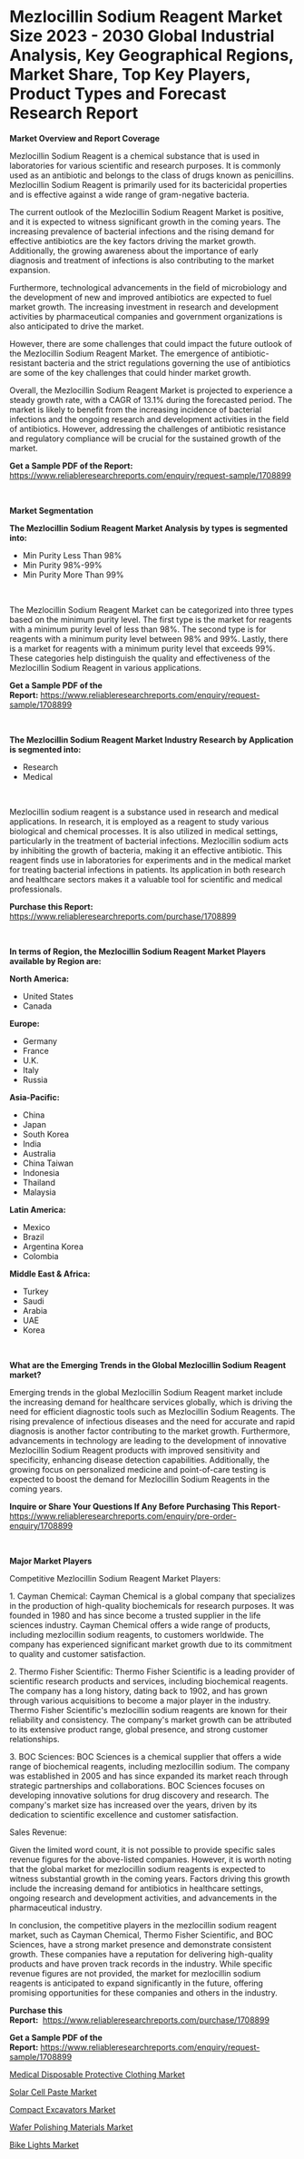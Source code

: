 <p><h1>Mezlocillin Sodium Reagent Market Size 2023 - 2030 Global Industrial Analysis, Key Geographical Regions, Market Share, Top Key Players, Product Types and Forecast Research Report</h1></p><p><strong>Market Overview and Report Coverage</strong></p>
<p><p>Mezlocillin Sodium Reagent is a chemical substance that is used in laboratories for various scientific and research purposes. It is commonly used as an antibiotic and belongs to the class of drugs known as penicillins. Mezlocillin Sodium Reagent is primarily used for its bactericidal properties and is effective against a wide range of gram-negative bacteria.</p><p>The current outlook of the Mezlocillin Sodium Reagent Market is positive, and it is expected to witness significant growth in the coming years. The increasing prevalence of bacterial infections and the rising demand for effective antibiotics are the key factors driving the market growth. Additionally, the growing awareness about the importance of early diagnosis and treatment of infections is also contributing to the market expansion.</p><p>Furthermore, technological advancements in the field of microbiology and the development of new and improved antibiotics are expected to fuel market growth. The increasing investment in research and development activities by pharmaceutical companies and government organizations is also anticipated to drive the market.</p><p>However, there are some challenges that could impact the future outlook of the Mezlocillin Sodium Reagent Market. The emergence of antibiotic-resistant bacteria and the strict regulations governing the use of antibiotics are some of the key challenges that could hinder market growth.</p><p>Overall, the Mezlocillin Sodium Reagent Market is projected to experience a steady growth rate, with a CAGR of 13.1% during the forecasted period. The market is likely to benefit from the increasing incidence of bacterial infections and the ongoing research and development activities in the field of antibiotics. However, addressing the challenges of antibiotic resistance and regulatory compliance will be crucial for the sustained growth of the market.</p></p>
<p><strong>Get a Sample PDF of the Report:</strong> <a href="https://www.reliableresearchreports.com/enquiry/request-sample/1708899">https://www.reliableresearchreports.com/enquiry/request-sample/1708899</a></p>
<p>&nbsp;</p>
<p><strong>Market Segmentation</strong></p>
<p><strong>The Mezlocillin Sodium Reagent Market Analysis by types is segmented into:</strong></p>
<p><ul><li>Min Purity Less Than 98%</li><li>Min Purity 98%-99%</li><li>Min Purity More Than 99%</li></ul></p>
<p>&nbsp;</p>
<p><p>The Mezlocillin Sodium Reagent Market can be categorized into three types based on the minimum purity level. The first type is the market for reagents with a minimum purity level of less than 98%. The second type is for reagents with a minimum purity level between 98% and 99%. Lastly, there is a market for reagents with a minimum purity level that exceeds 99%. These categories help distinguish the quality and effectiveness of the Mezlocillin Sodium Reagent in various applications.</p></p>
<p><strong>Get a Sample PDF of the Report:</strong>&nbsp;<a href="https://www.reliableresearchreports.com/enquiry/request-sample/1708899">https://www.reliableresearchreports.com/enquiry/request-sample/1708899</a></p>
<p>&nbsp;</p>
<p><strong>The Mezlocillin Sodium Reagent Market Industry Research by Application is segmented into:</strong></p>
<p><ul><li>Research</li><li>Medical</li></ul></p>
<p>&nbsp;</p>
<p><p>Mezlocillin sodium reagent is a substance used in research and medical applications. In research, it is employed as a reagent to study various biological and chemical processes. It is also utilized in medical settings, particularly in the treatment of bacterial infections. Mezlocillin sodium acts by inhibiting the growth of bacteria, making it an effective antibiotic. This reagent finds use in laboratories for experiments and in the medical market for treating bacterial infections in patients. Its application in both research and healthcare sectors makes it a valuable tool for scientific and medical professionals.</p></p>
<p><strong>Purchase this Report:</strong>&nbsp; <a href="https://www.reliableresearchreports.com/purchase/1708899">https://www.reliableresearchreports.com/purchase/1708899</a></p>
<p>&nbsp;</p>
<p><strong>In terms of Region, the Mezlocillin Sodium Reagent Market Players available by Region are:</strong></p>
<p>
    <p> <strong> North America: </strong>
        <ul>
            <li>United States</li>
            <li>Canada</li>
        </ul>
        </p> 
    <p> <strong> Europe: </strong>
        <ul>
            <li>Germany</li>
            <li>France</li>
            <li>U.K.</li>
            <li>Italy</li>
            <li>Russia</li>
        </ul>
        </p> 
    <p> <strong> Asia-Pacific: </strong>
        <ul>
            <li>China</li>
            <li>Japan</li>
            <li>South Korea</li>
            <li>India</li>
            <li>Australia</li>
            <li>China Taiwan</li>
            <li>Indonesia</li>
            <li>Thailand</li>
            <li>Malaysia</li>
        </ul>
        </p> 
    <p> <strong> Latin America: </strong>
        <ul>
            <li>Mexico</li>
            <li>Brazil</li>
            <li>Argentina Korea</li>
            <li>Colombia</li>
        </ul>
        </p> 
    <p> <strong> Middle East & Africa: </strong>
        <ul>
            <li>Turkey</li>
            <li>Saudi</li>
            <li>Arabia</li>
            <li>UAE</li>
            <li>Korea</li>
        </ul>
    </p>
    </p>
<p>&nbsp;</p>
<p><strong>What are the Emerging Trends in the Global Mezlocillin Sodium Reagent market?</strong></p>
<p><p>Emerging trends in the global Mezlocillin Sodium Reagent market include the increasing demand for healthcare services globally, which is driving the need for efficient diagnostic tools such as Mezlocillin Sodium Reagents. The rising prevalence of infectious diseases and the need for accurate and rapid diagnosis is another factor contributing to the market growth. Furthermore, advancements in technology are leading to the development of innovative Mezlocillin Sodium Reagent products with improved sensitivity and specificity, enhancing disease detection capabilities. Additionally, the growing focus on personalized medicine and point-of-care testing is expected to boost the demand for Mezlocillin Sodium Reagents in the coming years.</p></p>
<p><strong>Inquire or Share Your Questions If Any Before Purchasing This Report</strong>- <a href="https://www.reliableresearchreports.com/enquiry/pre-order-enquiry/1708899">https://www.reliableresearchreports.com/enquiry/pre-order-enquiry/1708899</a></p>
<p>&nbsp;</p>
<p><strong>Major Market Players</strong></p>
<p><p>Competitive Mezlocillin Sodium Reagent Market Players:</p><p>1. Cayman Chemical: Cayman Chemical is a global company that specializes in the production of high-quality biochemicals for research purposes. It was founded in 1980 and has since become a trusted supplier in the life sciences industry. Cayman Chemical offers a wide range of products, including mezlocillin sodium reagents, to customers worldwide. The company has experienced significant market growth due to its commitment to quality and customer satisfaction.</p><p>2. Thermo Fisher Scientific: Thermo Fisher Scientific is a leading provider of scientific research products and services, including biochemical reagents. The company has a long history, dating back to 1902, and has grown through various acquisitions to become a major player in the industry. Thermo Fisher Scientific's mezlocillin sodium reagents are known for their reliability and consistency. The company's market growth can be attributed to its extensive product range, global presence, and strong customer relationships.</p><p>3. BOC Sciences: BOC Sciences is a chemical supplier that offers a wide range of biochemical reagents, including mezlocillin sodium. The company was established in 2005 and has since expanded its market reach through strategic partnerships and collaborations. BOC Sciences focuses on developing innovative solutions for drug discovery and research. The company's market size has increased over the years, driven by its dedication to scientific excellence and customer satisfaction.</p><p>Sales Revenue:</p><p>Given the limited word count, it is not possible to provide specific sales revenue figures for the above-listed companies. However, it is worth noting that the global market for mezlocillin sodium reagents is expected to witness substantial growth in the coming years. Factors driving this growth include the increasing demand for antibiotics in healthcare settings, ongoing research and development activities, and advancements in the pharmaceutical industry.</p><p>In conclusion, the competitive players in the mezlocillin sodium reagent market, such as Cayman Chemical, Thermo Fisher Scientific, and BOC Sciences, have a strong market presence and demonstrate consistent growth. These companies have a reputation for delivering high-quality products and have proven track records in the industry. While specific revenue figures are not provided, the market for mezlocillin sodium reagents is anticipated to expand significantly in the future, offering promising opportunities for these companies and others in the industry.</p></p>
<p><strong>Purchase this Report:</strong>&nbsp;&nbsp;<a href="https://www.reliableresearchreports.com/purchase/1708899">https://www.reliableresearchreports.com/purchase/1708899</a></p>
<p></p>
<p><strong>Get a Sample PDF of the Report:</strong>&nbsp;<a href="https://www.reliableresearchreports.com/enquiry/request-sample/1708899">https://www.reliableresearchreports.com/enquiry/request-sample/1708899</a></p>
<p><p><a href="https://medium.com/@leliajewess/medical-disposable-protective-clothing-market-the-key-to-successful-business-strategy-forecast-fea249d94f1e">Medical Disposable Protective Clothing Market</a></p><p><a href="https://medium.com/@nelsonhauck/solar-cell-paste-market-analysis-its-cagr-market-segmentation-and-global-industry-overview-94244f81eabc">Solar Cell Paste Market</a></p><p><a href="https://github.com/jhonwin654/Market-Research-Report-List-1/blob/main/compact-excavators-market.md">Compact Excavators Market</a></p><p><a href="https://medium.com/@andrewhills1925/wafer-polishing-materials-market-size-market-outlook-and-market-forecast-2023-to-2030-7b995bce7acb">Wafer Polishing Materials Market</a></p><p><a href="https://github.com/smritireportprime/Market-Research-Report-List-1/blob/main/bike-lights-market.md">Bike Lights Market</a></p></p>